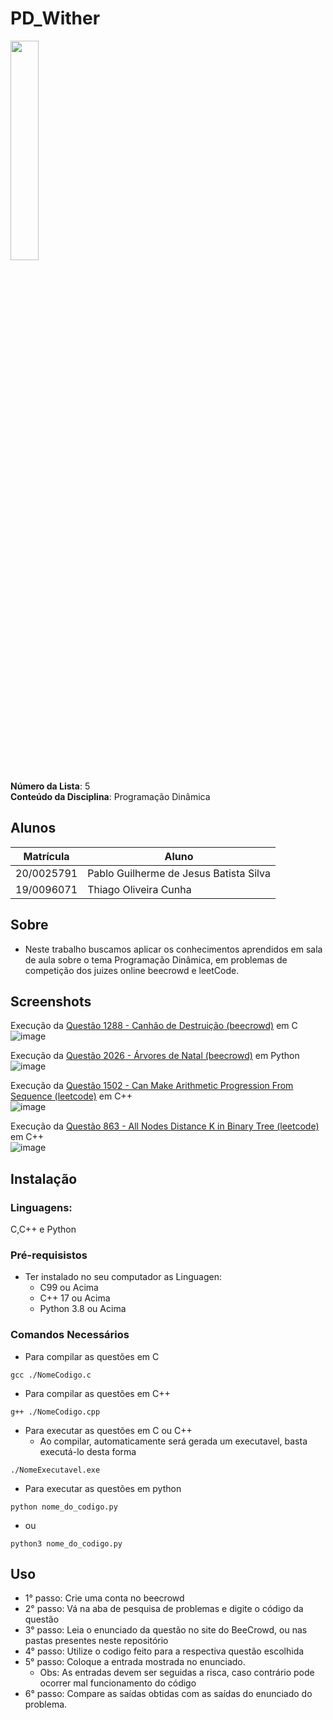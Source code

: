 # PD_Wither 
<img src= "https://github.com/projeto-de-algoritmos/PD-Wither/assets/71983200/434e4a9a-1f7c-4102-9bc5-88c84809dcec" width = "30%" height = "30%">

**Número da Lista**: 5 <br>
**Conteúdo da Disciplina**: Programação Dinâmica <br>

## Alunos
|Matrícula | Aluno |
| -- | -- |
| 20/0025791  |  Pablo Guilherme de Jesus Batista Silva |
| 19/0096071  |  Thiago Oliveira Cunha |

## Sobre 
- Neste trabalho buscamos aplicar os conhecimentos aprendidos em sala de aula sobre o tema Programação Dinâmica, em problemas de competição dos juizes online beecrowd e leetCode.

## Screenshots

Execução da [Questão 1288 - Canhão de Destruição (beecrowd)](https://github.com/projeto-de-algoritmos/PD-Wither/tree/master/Thiago/Questao1288) em C<br>
![image](https://github.com/projeto-de-algoritmos/PD-Wither/assets/71983200/91952e2e-152e-4064-a88e-8b960278e7a9)



Execução da [Questão 2026 - Árvores de Natal (beecrowd)](https://github.com/projeto-de-algoritmos/PD-Wither/tree/master/Thiago/Questao2) em Python <br>
![image](https://github.com/projeto-de-algoritmos/PD-Wither/assets/71983200/2a0ab92c-a88a-470f-a40d-7fce813a7cf5)



Execução da [Questão 1502 - Can Make Arithmetic Progression From Sequence (leetcode)](https://github.com/projeto-de-algoritmos/PD-Wither/tree/master/Pablo/QuestoesPD) em C++ <br>
![image](https://github.com/projeto-de-algoritmos/PD-Wither/assets/71983200/ec958bce-058b-4fc7-bb86-d7d91ab3acc3)



Execução da [Questão 863 - All Nodes Distance K in Binary Tree (leetcode)](https://github.com/projeto-de-algoritmos/PD-Wither/tree/master/Pablo/QuestoesPD) em C++ <br>
![image](https://github.com/projeto-de-algoritmos/PD-Wither/assets/71983200/5049bf03-cf53-4b41-aa74-7abadff36f97)



## Instalação 

### **Linguagens:** 
C,C++ e Python

### **Pré-requisistos**
* Ter instalado no seu computador as Linguagen:
    * C99 ou Acima
    * C++ 17 ou Acima
    * Python 3.8 ou Acima

### **Comandos Necessários**
* Para compilar as questões em C
```
gcc ./NomeCodigo.c 
```
* Para compilar as questões em C++
```
g++ ./NomeCodigo.cpp 
```
* Para executar as questões em C ou C++
    * Ao compilar, automaticamente será gerada um executavel, basta executá-lo desta forma
```
./NomeExecutavel.exe
```
* Para executar as questões em python
```
python nome_do_codigo.py
```

* ou
```
python3 nome_do_codigo.py
```

## Uso 

* 1° passo: Crie uma conta no beecrowd 
* 2° passo: Vá na aba de pesquisa de problemas e digite o código da questão
* 3° passo: Leia o enunciado da questão no site do BeeCrowd, ou nas pastas presentes neste repositório
* 4° passo: Utilize o codigo feito para a respectiva questão escolhida
* 5° passo: Coloque a entrada mostrada no enunciado.
    * Obs: As entradas devem ser seguidas a risca, caso contrário pode ocorrer mal funcionamento do código
* 6° passo: Compare as saídas obtidas com as saídas do enunciado do problema.
    




